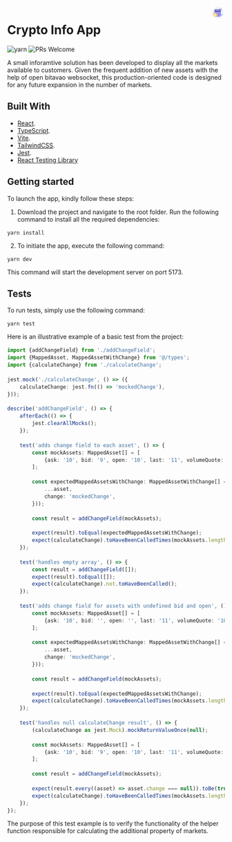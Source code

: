 <img width="32" src="./public/crypto.svg" alt="Logo of the project" align="right">

# Crypto Info App
![yarn](https://img.shields.io/badge/yarn-1.22.21-blue) ![PRs Welcome](https://img.shields.io/badge/PRs-welcome-brightgreen.svg?style=flat-square)

A small inforamtive solution has been developed to display all the markets available to customers. Given the frequent addition of new assets with the help of open bitavao websocket, this production-oriented code is designed for any future expansion in the number of markets.

## Built With
- [React](https://react.dev/).
- [TypeScript](https://www.typescriptlang.org/).
- [Vite](https://vitejs.dev/guide/).
- [TailwindCSS](https://tailwindcss.com/).
- [Jest](https://jestjs.io/).
- [React Testing Library](https://testing-library.com/docs/react-testing-library/intro/)

## Getting started

To launch the app, kindly follow these steps:

1. Download the project and navigate to the root folder. Run the following command to install all the required dependencies:

```shell
yarn install
```

2. To initiate the app, execute the following command:

```shell
yarn dev
```
This command will start the development server on port 5173.

## Tests

To run tests, simply use the following command:

```shell
yarn test
```
Here is an illustrative example of a basic test from the project:

```ts
import {addChangeField} from './addChangeField';
import {MappedAsset, MappedAssetWithChange} from '@/types';
import {calculateChange} from './calculateChange';

jest.mock('./calculateChange', () => ({
    calculateChange: jest.fn(() => 'mockedChange'),
}));

describe('addChangeField', () => {
    afterEach(() => {
        jest.clearAllMocks();
    });

    test('adds change field to each asset', () => {
        const mockAssets: MappedAsset[] = [
            {ask: '10', bid: '9', open: '10', last: '11', volumeQuote: '100', market: 'BTC/USD'},
        ];

        const expectedMappedAssetsWithChange: MappedAssetWithChange[] = mockAssets.map((asset) => ({
            ...asset,
            change: 'mockedChange',
        }));

        const result = addChangeField(mockAssets);

        expect(result).toEqual(expectedMappedAssetsWithChange);
        expect(calculateChange).toHaveBeenCalledTimes(mockAssets.length);
    });

    test('handles empty array', () => {
        const result = addChangeField([]);
        expect(result).toEqual([]);
        expect(calculateChange).not.toHaveBeenCalled();
    });

    test('adds change field for assets with undefined bid and open', () => {
        const mockAssets: MappedAsset[] = [
            {ask: '10', bid: '', open: '', last: '11', volumeQuote: '100', market: 'BTC/USD'},
        ];

        const expectedMappedAssetsWithChange: MappedAssetWithChange[] = mockAssets.map((asset) => ({
            ...asset,
            change: 'mockedChange',
        }));

        const result = addChangeField(mockAssets);

        expect(result).toEqual(expectedMappedAssetsWithChange);
        expect(calculateChange).toHaveBeenCalledTimes(mockAssets.length);
    });

    test('handles null calculateChange result', () => {
        (calculateChange as jest.Mock).mockReturnValueOnce(null);

        const mockAssets: MappedAsset[] = [
            {ask: '10', bid: '9', open: '10', last: '11', volumeQuote: '100', market: 'BTC/USD'},
        ];

        const result = addChangeField(mockAssets);

        expect(result.every((asset) => asset.change === null)).toBe(true);
        expect(calculateChange).toHaveBeenCalledTimes(mockAssets.length);
    });
});

```
The purpose of this test example is to verify the functionality of the helper function responsible for calculating the additional property of markets.